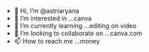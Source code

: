 - 👋 Hi, I’m @astriaryana
- 👀 I’m interested in ...canva
- 🌱 I’m currently learning ...editing on video
- 💞️ I’m looking to collaborate on ...canva.com
- 📫 How to reach me ...money

<!---
astriaryana/astriaryana is a ✨ special ✨ repository because its `README.md` (this file) appears on your GitHub profile.
You can click the Preview link to take a look at your changes.
--->
